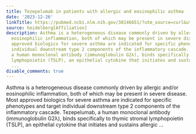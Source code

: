 ```yaml
---
title: Tezepelumab in patients with allergic and eosinophilic asthma
date: '2023-12-26'
linkTitle: https://pubmed.ncbi.nlm.nih.gov/38146651/?utm_source=curl&utm_medium=rss&utm_campaign=pubmed-2&utm_content=1FakS-2QOkCT8HsMOQP1bCRQ4YzyumYOmxmF0moLsQ3dFB1E9V&fc=20220326224207&ff=20231227170859&v=2.18.0
source: heidelberg[Affiliation]
description: Asthma is a heterogeneous disease commonly driven by allergic and/or
  eosinophilic inflammation, both of which may be present in severe disease. Most
  approved biologics for severe asthma are indicated for specific phenotypes and target
  individual downstream type 2 components of the inflammatory cascade. Tezepelumab,
  a human monoclonal antibody (immunoglobulin G2λ), binds specifically to thymic stromal
  lymphopoietin (TSLP), an epithelial cytokine that initiates and sustains allergic
  ...
disable_comments: true
---
```

Asthma is a heterogeneous disease commonly driven by allergic and/or eosinophilic inflammation, both of which may be present in severe disease. Most approved biologics for severe asthma are indicated for specific phenotypes and target individual downstream type 2 components of the inflammatory cascade. Tezepelumab, a human monoclonal antibody (immunoglobulin G2λ), binds specifically to thymic stromal lymphopoietin (TSLP), an epithelial cytokine that initiates and sustains allergic ...
